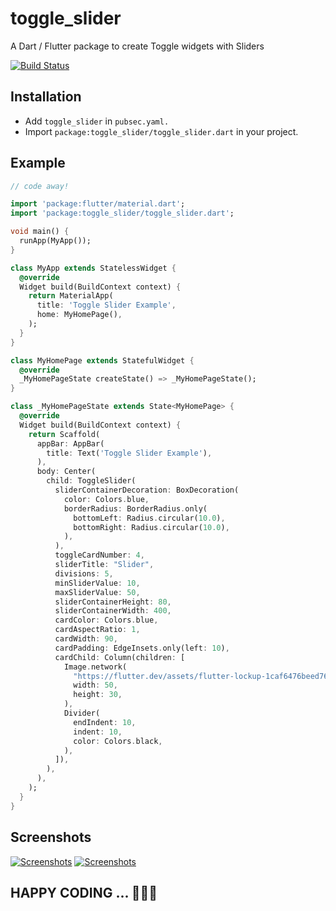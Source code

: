 # toggle_slider
A Dart / Flutter package to create Toggle widgets with Sliders

[![Build Status](https://img.shields.io/travis/badges/badgerbadgerbadger.svg?style=flat-square)](https://travis-ci.org/badges/badgerbadgerbadger)

## Installation

- Add `toggle_slider` in `pubsec.yaml.`
- Import `package:toggle_slider/toggle_slider.dart` in your project.

## Example

```dart
// code away!

import 'package:flutter/material.dart';
import 'package:toggle_slider/toggle_slider.dart';

void main() {
  runApp(MyApp());
}

class MyApp extends StatelessWidget {
  @override
  Widget build(BuildContext context) {
    return MaterialApp(
      title: 'Toggle Slider Example',
      home: MyHomePage(),
    );
  }
}

class MyHomePage extends StatefulWidget {
  @override
  _MyHomePageState createState() => _MyHomePageState();
}

class _MyHomePageState extends State<MyHomePage> {
  @override
  Widget build(BuildContext context) {
    return Scaffold(
      appBar: AppBar(
        title: Text('Toggle Slider Example'),
      ),
      body: Center(
        child: ToggleSlider(
          sliderContainerDecoration: BoxDecoration(
            color: Colors.blue,
            borderRadius: BorderRadius.only(
              bottomLeft: Radius.circular(10.0),
              bottomRight: Radius.circular(10.0),
            ),
          ),
          toggleCardNumber: 4,
          sliderTitle: "Slider",
          divisions: 5,
          minSliderValue: 10,
          maxSliderValue: 50,
          sliderContainerHeight: 80,
          sliderContainerWidth: 400,
          cardColor: Colors.blue,
          cardAspectRatio: 1,
          cardWidth: 90,
          cardPadding: EdgeInsets.only(left: 10),
          cardChild: Column(children: [
            Image.network(
              "https://flutter.dev/assets/flutter-lockup-1caf6476beed76adec3c477586da54de6b552b2f42108ec5bc68dc63bae2df75.png",
              width: 50,
              height: 30,
            ),
            Divider(
              endIndent: 10,
              indent: 10,
              color: Colors.black,
            ),
          ]),
        ),
      ),
    );
  }
}

```

## Screenshots

[![Screenshots](https://i.imgur.com/UzMNWNt.jpg)]()
[![Screenshots](https://i.imgur.com/m0o6yzz.jpg)]()

## HAPPY CODING ... 🔨🔨🔨